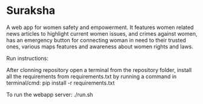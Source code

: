 # Suraksha
A web app for women safety and empowerment. It features women related news articles to highlight current women issues, and crimes against women, has an emergency button for connecting woman in need to their trusted ones, various maps features and awareness about women rights and laws.

Run instructions:

After clonning repository open a terminal from the repository folder,
install all the requirements from requirements.txt by running a command in terminal/cmd: 
pip install -r requirements.txt

To run the webapp server:
./run.sh 

